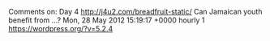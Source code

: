 Comments on: Day 4 http://j4u2.com/breadfruit-static/ Can Jamaican youth benefit from ...? Mon, 28 May 2012 15:19:17 +0000  hourly   1  https://wordpress.org/?v=5.2.4